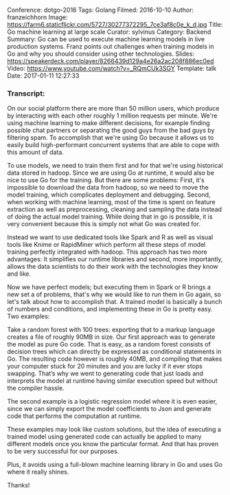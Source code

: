 Conference: dotgo-2016
Tags: Golang
Filmed: 2016-10-10
Author: franzeichhorn
Image: https://farm6.staticflickr.com/5727/30277372295_7ce3af8c0e_k_d.jpg
Title: Go machine learning at large scale
Curator: sylvinus
Category: Backend
Summary: Go can be used to execute machine learning models in live production systems. Franz points out challenges when training models in Go and why you should consider using other technologies.
Slides: https://speakerdeck.com/player/8266439d129a4e26a2ac208f886ec0ed
Video: https://www.youtube.com/watch?v=_RQmCUk3SGY
Template: talk
Date: 2017-01-11 12:27:33


### Transcript:

On our social platform there are more than 50 million users, which produce by interacting with each other roughly 1 million requests per minute. We're using machine learning to make different decisions, for example finding possible chat partners or separating the good guys from the bad guys by filtering spam. To accomplish that we're using Go because it allows us to easily build high-performant concurrent systems that are able to cope with this amount of data.

To use models, we need to train them first and for that we're using historical data stored in hadoop. Since we are using Go at runtime, it would also be nice to use Go for the training. But there are some problems: First, it's impossible to download the data from hadoop, so we need to move the model training, which complicates deployment and debugging. Second, when working with machine learning, most of the time is spent on feature extraction as well as preprocessing, cleaning and sampling the data instead of doing the actual model training. While doing that in go is possible, it is very convenient because this is simply not what Go was created for.

Instead we want to use dedicated tools like Spark and R as well as visual tools like Knime or RapidMiner which perform all these steps of model training perfectly integrated with hadoop. This approach has two more advantages: It simplifies our runtime libraries and second, more importantly, allows the data scientists to do their work with the technologies they know and like.

Now we have perfect models; but executing them in Spark or R brings a new set a of problems, that's why we would like to run them in Go again, so let's talk about how to accomplish that.
A trained model is basically a bunch of numbers and conditions, and implementing these in Go is pretty easy. Two examples:

Take a random forest with 100 trees: exporting that to a markup language creates a file of roughly 90MB in size. Our first approach was to generate the model as pure Go code. That is easy, as a random forest consists of decision trees which can directly be expressed as conditional statements in Go. The resulting code however is roughly 40MB, and compiling that makes your computer stuck for 20 minutes and you are lucky if it ever stops swapping.
That’s why we went to generating code that just loads and interprets the model at runtime having similar execution speed but without the compiler hassle.

The second example is a logistic regression model where it is even easier, since we can simply export the model coefficients to Json and generate code that performs the computation at runtime.

These examples may look like custom solutions, but the idea of executing a trained model using generated code can actually be applied to many different models once you know the particular format. And that has proven to be very successful for our purposes.

Plus, it avoids using a full-blown machine learning library in Go and uses Go where it really shines.

Thanks!